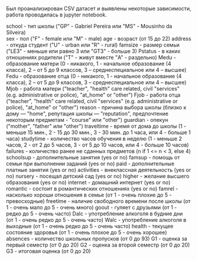 Был проанализирован CSV датасет и выявлены некоторые зависимости, работа проводилась в jupyter notebook.

school - тип школы ("GP" - Gabriel Pereira или "MS" - Mousinho da Silveira)\
sex - пол ("F" - female или "M" - male)
age - возраст (от 15 до 22)
address - откуда студент ("U" - urban или "R" - rural)
famsize - размер семьи ("LE3" - меньше или равно 3 или "GT3" - больше 3)
Pstatus - в каких отношениях родители ("T" - живут вместе "A" - раздельно)
Medu - образование матери (0 - никакого, 1 - начальное образование (4 класса), 2 – от 5 до 9 классов, 3 – среднеспециальное или 4 – высшее)
Fedu - образование отца (0 - никакого, 1 - начальное образование (4 класса), 2 – от 5 до 9 классов, 3 – среднеспециальное или 4 – высшее)
Mjob - работа матери ("teacher", "health" care related, civil "services" (e.g. administrative or police), "at_home" or "other")
Fjob - работа отца ("teacher", "health" care related, civil "services" (e.g. administrative or police), "at_home" or "other")
reason - причина выбора школы (близко к дому — "home", репутация школы — "reputation", предпочтение некоторым предметам - "course" или "other")
guardian - опекун ("mother", "father" или "other")
traveltime - время от дома до школы (1 - меньше 15 мин., 2 - 15 до 30 мин., 3 - 30 мин. до 1 часа, или 4 - больше 1 часа)
studytime - количество часов обучения в неделю (1 - меньше 2 часов, 2 - от 2 до 5 часов, 3 - от 5 до 10 часов, или 4 - больше 10 часов)
failures - количество ранее не сданных предметов (n if 1 <= n < 3, else 4)
schoolsup - дополнительные занятия (yes or no)
famsup - помощь от семьи при выполнении заданий (yes or no)
paid - дополнительные платные занятия (yes or no)
activities - внеклассная деятельность (yes or no)
nursery - посещал детский сад (yes or no)
higher - желание высшего образования (yes or no)
internet - домашний интернет (yes or no)
romantic - состоит в романтических отношениях (yes or no)
famrel - насколько хороши отношения в семье (от 1 - очень плохие до 5 - превосходные)
freetime - наличие свободного времени после школы (от 1 - очень мало до 5 - очень много)
goout - гуляет с друзьями (от 1 - редко до 5 - очень часто)
Dalc - употребление алкоголя в будние дни (от 1 - очень редко до 5 - очень часто)
Walc - употребление алкоголя в выходные (от 1 - очень редко до 5 - очень часто)
health - текущее состояние здоровья (от 1 - очень плохое до 5 - очень хорошее)
absences - количество школьных пропусков (от 0 до 93)
G1 - оценка за первый семестр (от 0 до 20)
G2 - оценка за второй семестр (от 0 до 20)
G3 - итоговая оценка (от 0 до 20)
